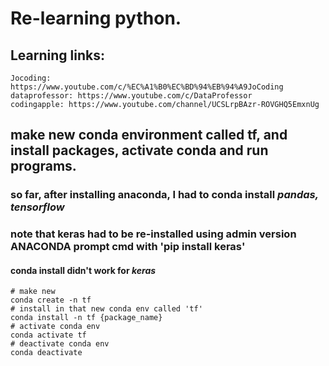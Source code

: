 # Re-learning python.

## Learning links:
```
Jocoding: https://www.youtube.com/c/%EC%A1%B0%EC%BD%94%EB%94%A9JoCoding
dataprofessor: https://www.youtube.com/c/DataProfessor
codingapple: https://www.youtube.com/channel/UCSLrpBAzr-ROVGHQ5EmxnUg
```

## make new conda environment called tf, and install packages, activate conda and run programs.
### so far, after installing anaconda, I had to conda install *pandas, tensorflow*
### note that keras had to be re-installed using admin version ANACONDA prompt cmd with 'pip install keras'
#### conda install didn't work for *keras*
```
# make new
conda create -n tf
# install in that new conda env called 'tf'
conda install -n tf {package_name}
# activate conda env
conda activate tf
# deactivate conda env
conda deactivate
```
